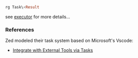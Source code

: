
```rust
rg Task\<Result
```

see [executor](./executor.md) for more details...

### References

Zed modeled their task system based on Microsoft's Vscode:
- [Integrate with External Tools via Tasks](https://code.visualstudio.com/docs/editor/tasks)
